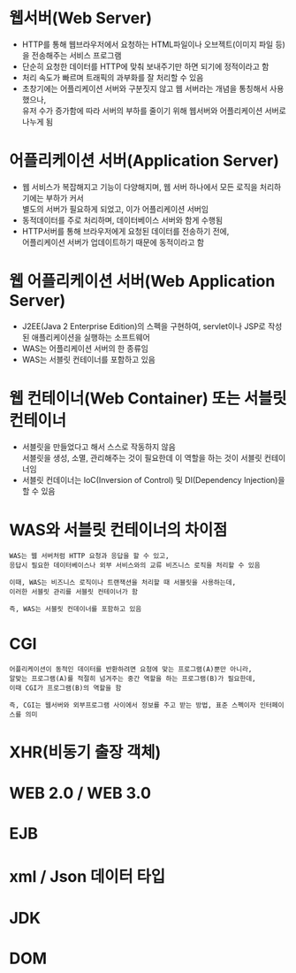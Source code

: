 # 웹서버(Web Server)
  - HTTP를 통해 웹브라우저에서 요청하는 HTML파일이나 오브젝트(이미지 파일 등)을 전송해주는 서비스 프로그램
  - 단순히 요청한 데이터를 HTTP에 맞춰 보내주기만 하면 되기에 정적이라고 함
  - 처리 속도가 빠르며 트래픽의 과부화를 잘 처리할 수 있음
  - 초창기에는 어플리케이션 서버와 구분짓지 않고 웹 서버라는 개념을 통칭해서 사용했으나, <br>
    유저 수가 증가함에 따라 서버의 부하를 줄이기 위해 웹서버와 어플리케이션 서버로 나누게 됨

# 어플리케이션 서버(Application Server)
  - 웹 서비스가 복잡해지고 기능이 다양해지며, 웹 서버 하나에서 모든 로직을 처리하기에는 부하가 커서 <br>
    별도의 서버가 필요하게 되었고, 이가 어플리케이션 서버임
  - 동적데이터를 주로 처리하며, 데이터베이스 서버와 함게 수행됨
  - HTTP서버를 통해 브라우저에게 요청된 데이터를 전송하기 전에, <br>
    어플리케이션 서버가 업데이트하기 때문에 동적이라고 함
    
# 웹 어플리케이션 서버(Web Application Server)
  - J2EE(Java 2 Enterprise Edition)의 스펙을 구현하여, servlet이나 JSP로 작성된 애플리케이션을 실행하는 소프트웨어
  - WAS는 어플리케이션 서버의 한 종류임
  - WAS는 서블릿 컨테이너를 포함하고 있음
    
# 웹 컨테이너(Web Container) 또는 서블릿 컨테이너
  - 서블릿을 만들었다고 해서 스스로 작동하지 않음 <br>
    서블릿을 생성, 소멸, 관리해주는 것이 필요한데 이 역할을 하는 것이 서블릿 컨테이너임
  - 서블릿 컨데이너는 IoC(Inversion of Control) 및 DI(Dependency Injection)을 할 수 있음

# WAS와 서블릿 컨테이너의 차이점
    WAS는 웹 서버처럼 HTTP 요청과 응답을 할 수 있고, 
    응답시 필요한 데이터베이스나 외부 서비스와의 교류 비즈니스 로직을 처리할 수 있음 
    
    이때, WAS는 비즈니스 로직이나 트랜잭션을 처리할 때 서블릿을 사용하는데, 
    이러한 서블릿 관리를 서블릿 컨테이너가 함 
    
    즉, WAS는 서블릿 컨데이너를 포함하고 있음

# CGI  
    어플리케이션이 동적인 데이터를 반환하려면 요청에 맞는 프로그램(A)뿐만 아니라,
    알맞는 프로그램(A)를 적절히 넘겨주는 중간 역할을 하는 프로그램(B)가 필요한데,
    이때 CGI가 프로그램(B)의 역할을 함

    즉, CGI는 웹서버와 외부프로그램 사이에서 정보를 주고 받는 방법, 표준 스펙이자 인터페이스를 의미

# XHR(비동기 출장 객체)

# WEB 2.0 / WEB 3.0

# EJB

# xml / Json 데이터 타입

# JDK  

# DOM
